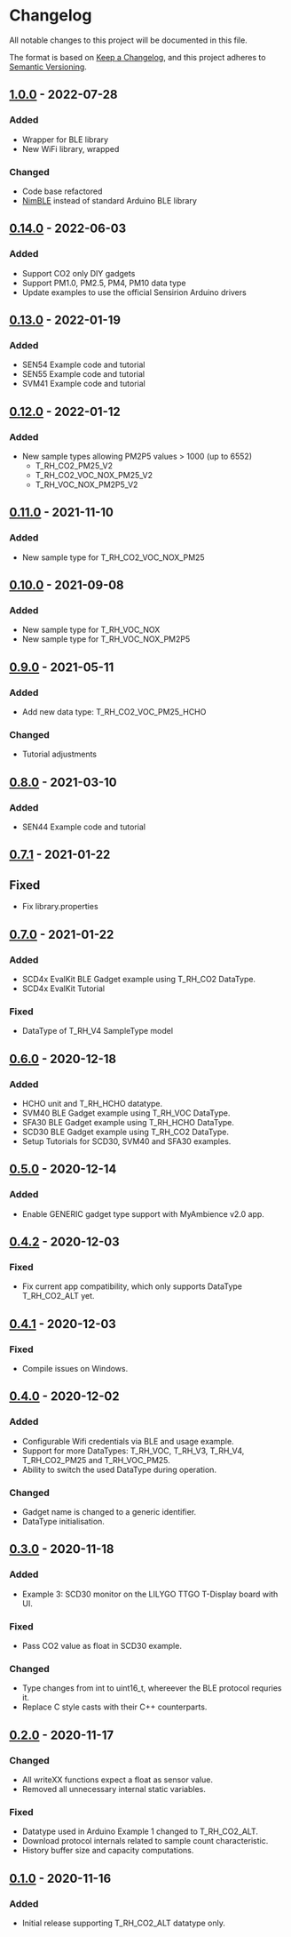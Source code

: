 # Changelog
All notable changes to this project will be documented in this file.

The format is based on [Keep a Changelog](https://keepachangelog.com/en/1.0.0/),
and this project adheres to [Semantic Versioning](https://semver.org/spec/v2.0.0.html).

## [1.0.0] - 2022-07-28
### Added
- Wrapper for BLE library
- New WiFi library, wrapped
### Changed
- Code base refactored
- [NimBLE](https://www.arduino.cc/reference/en/libraries/nimble-arduino/) instead of standard Arduino BLE library 

## [0.14.0] - 2022-06-03
### Added
- Support CO2 only DIY gadgets
- Support PM1.0, PM2.5, PM4, PM10 data type
- Update examples to use the official Sensirion Arduino drivers

## [0.13.0] - 2022-01-19
### Added
- SEN54 Example code and tutorial
- SEN55 Example code and tutorial
- SVM41 Example code and tutorial

## [0.12.0] - 2022-01-12
### Added
- New sample types allowing PM2P5 values > 1000 (up to 6552) 
  - T_RH_CO2_PM25_V2
  - T_RH_CO2_VOC_NOX_PM25_V2
  - T_RH_VOC_NOX_PM2P5_V2

## [0.11.0] - 2021-11-10
### Added
- New sample type for T_RH_CO2_VOC_NOX_PM25

## [0.10.0] - 2021-09-08
### Added
- New sample type for T_RH_VOC_NOX
- New sample type for T_RH_VOC_NOX_PM2P5

## [0.9.0] - 2021-05-11
### Added
- Add new data type: T_RH_CO2_VOC_PM25_HCHO

### Changed
- Tutorial adjustments

## [0.8.0] - 2021-03-10
### Added
- SEN44 Example code and tutorial

## [0.7.1] - 2021-01-22
## Fixed
- Fix library.properties

## [0.7.0] - 2021-01-22
### Added
- SCD4x EvalKit BLE Gadget example using T_RH_CO2 DataType.
- SCD4x EvalKit Tutorial

### Fixed
- DataType of T_RH_V4 SampleType model

## [0.6.0] - 2020-12-18
### Added
- HCHO unit and T_RH_HCHO datatype.
- SVM40 BLE Gadget example using T_RH_VOC DataType.
- SFA30 BLE Gadget example using T_RH_HCHO DataType.
- SCD30 BLE Gadget example using T_RH_CO2 DataType.
- Setup Tutorials for SCD30, SVM40 and SFA30 examples.

## [0.5.0] - 2020-12-14
### Added
- Enable GENERIC gadget type support with MyAmbience v2.0 app.

## [0.4.2] - 2020-12-03
### Fixed
- Fix current app compatibility, which only supports DataType T_RH_CO2_ALT yet.

## [0.4.1] - 2020-12-03
### Fixed
- Compile issues on Windows.

## [0.4.0] - 2020-12-02
### Added
- Configurable Wifi credentials via BLE and usage example.
- Support for more DataTypes: T_RH_VOC, T_RH_V3, T_RH_V4, T_RH_CO2_PM25 and T_RH_VOC_PM25.
- Ability to switch the used DataType during operation.

### Changed
- Gadget name is changed to a generic identifier.
- DataType initialisation.

## [0.3.0] - 2020-11-18
### Added
- Example 3: SCD30 monitor on the LILYGO TTGO T-Display board with UI.

### Fixed
- Pass CO2 value as float in SCD30 example.

### Changed
- Type changes from int to uint16_t, whereever the BLE protocol requries it.
- Replace C style casts with their C++ counterparts.

## [0.2.0] - 2020-11-17
### Changed
- All writeXX functions expect a float as sensor value.
- Removed all unnecessary internal static variables.

### Fixed
- Datatype used in Arduino Example 1 changed to T_RH_CO2_ALT.
- Download protocol internals related to sample count characteristic.
- History buffer size and capacity computations.

## [0.1.0] - 2020-11-16
### Added
- Initial release supporting T_RH_CO2_ALT datatype only.

[Unreleased]: https://github.com/sensirion/sensirion_gadgetble_arduino_library/compare/v1.0.0...HEAD
[1.0.0]: https://github.com/sensirion/sensirion_gadgetble_arduino_library/compare/v0.14.0...v.1.0.0
[0.14.0]: https://github.com/sensirion/sensirion_gadgetble_arduino_library/compare/v0.13.0...v0.14.0
[0.13.0]: https://github.com/sensirion/sensirion_gadgetble_arduino_library/compare/v0.12.0...v0.13.0
[0.12.0]: https://github.com/sensirion/sensirion_gadgetble_arduino_library/compare/v0.11.0...v0.12.0
[0.11.0]: https://github.com/sensirion/sensirion_gadgetble_arduino_library/compare/v0.10.0...v0.11.0
[0.10.0]: https://github.com/sensirion/sensirion_gadgetble_arduino_library/compare/v0.9.0...v0.10.0
[0.9.0]: https://github.com/sensirion/sensirion_gadgetble_arduino_library/compare/v0.8.0...v0.9.0
[0.8.0]: https://github.com/sensirion/sensirion_gadgetble_arduino_library/compare/v0.7.1...v0.8.0
[0.7.1]: https://github.com/sensirion/sensirion_gadgetble_arduino_library/compare/v0.7.0...v0.7.1
[0.7.0]: https://github.com/sensirion/sensirion_gadgetble_arduino_library/compare/v0.6.0...v0.7.0
[0.6.0]: https://github.com/sensirion/sensirion_gadgetble_arduino_library/compare/v0.5.0...v0.6.0
[0.5.0]: https://github.com/sensirion/sensirion_gadgetble_arduino_library/compare/v0.4.2...v0.5.0
[0.4.2]: https://github.com/sensirion/sensirion_gadgetble_arduino_library/compare/v0.4.1...v0.4.2
[0.4.1]: https://github.com/sensirion/sensirion_gadgetble_arduino_library/compare/v0.4.0...v0.4.1
[0.4.0]: https://github.com/sensirion/sensirion_gadgetble_arduino_library/compare/v0.3.0...v0.4.0
[0.3.0]: https://github.com/sensirion/sensirion_gadgetble_arduino_library/compare/v0.2.0...v0.3.0
[0.2.0]: https://github.com/sensirion/sensirion_gadgetble_arduino_library/compare/v0.1.0...v0.2.0
[0.1.0]: https://github.com/sensirion/sensirion_gadgetble_arduino_library/releases/tag/v0.1.0

